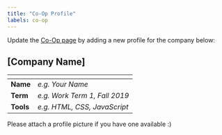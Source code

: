 ```yaml
---
title: "Co-Op Profile"
labels: co-op
---
```


Update the [Co-Op page](http://cs.umanitoba.ca/~wics/co-op/) by adding a new profile for the company below:

## [Company Name]

| []()      |                               |
| --------- | ----------------------------- |
| **Name**  | _e.g. Your Name_              |
| **Term**  | _e.g. Work Term 1, Fall 2019_ |
| **Tools** | _e.g. HTML, CSS, JavaScript_  |

Please attach a profile picture if you have one available :)

